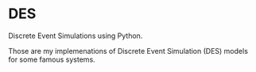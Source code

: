 # DES
Discrete Event Simulations using Python.  

Those are my implemenations of Discrete Event Simulation (DES) models for some famous systems.
